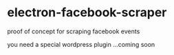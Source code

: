 # electron-facebook-scraper
proof of concept for scraping facebook events

you need a special wordpress plugin ...coming soon
